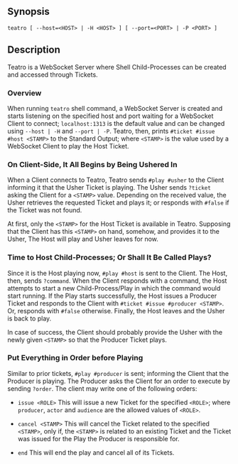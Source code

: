 ## Synopsis

```
teatro [ --host=<HOST> | -H <HOST> ] [ --port=<PORT> | -P <PORT> ]
```
## Description

Teatro is a WebSocket Server where Shell Child-Processes can be created and accessed through Tickets.

### Overview

When running `teatro` shell command,
a WebSocket Server is created and starts listening on the specified host and port waiting for a WebSocket Client to connect;
`localhost:1313` is the default value and can be changed using `--host | -H` and `--port | -P`.
Teatro, then, prints `#ticket #issue #host <STAMP>` to the Standard Output;
where `<STAMP>` is the value used by a WebSocket Client to play the Host Ticket.

### On Client-Side, It All Begins by Being Ushered In

When a Client connects to Teatro,
Teatro sends `#play #usher` to the Client informing it that the Usher Ticket is playing.
The Usher sends `?ticket` asking the Client for a `<STAMP>` value.
Depending on the received value,
the Usher retrieves the requested Ticket and plays it;
or responds with `#false` if the Ticket was not found.

At first, only the `<STAMP>` for the Host Ticket is available in Teatro.
Supposing that the Client has this `<STAMP>` on hand, somehow, and provides it to the Usher,
The Host will play and Usher leaves for now.

### Time to Host Child-Processes; Or Shall It Be Called Plays?

Since it is the Host playing now, `#play #host` is sent to the Client.
The Host, then, sends `?command`.
When the Client responds with a command,
the Host attempts to start a new Child-Process/Play in which the command would start running.
If the Play starts successfully,
the Host issues a Producer Ticket and responds to the Client with `#ticket #issue #producer <STAMP>`.
Or, responds with `#false` otherwise.
Finally, the Host leaves and the Usher is back to play.

In case of success,
the Client should probably provide the Usher with the newly given `<STAMP>` so that the Producer Ticket plays.

### Put Everything in Order before Playing

Similar to prior tickets,
`#play #producer` is sent;
informing the Client that the Producer is playing.
The Producer asks the Client for an order to execute by sending `?order`.
The client may write one of the following orders:

* ``` issue <ROLE> ```
This will issue a new Ticket for the specified `<ROLE>`;
where `producer`, `actor` and `audience` are the allowed values of `<ROLE>`.

* ``` cancel <STAMP> ```
This will cancel the Ticket related to the specified `<STAMP>`,
only if, the `<STAMP>` is related to an existing Ticket and the Ticket was issued for the Play the Producer is responsible for.

* ``` end ```
This will end the play and cancel all of its Tickets.
